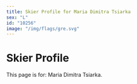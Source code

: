 ```yaml
---
title: Skier Profile for Maria Dimitra Tsiarka
sex: "L"
id: "10256"
image: "/img/flags/gre.svg" 
---
```


# Skier Profile

This page is for: Maria Dimitra Tsiarka.
    